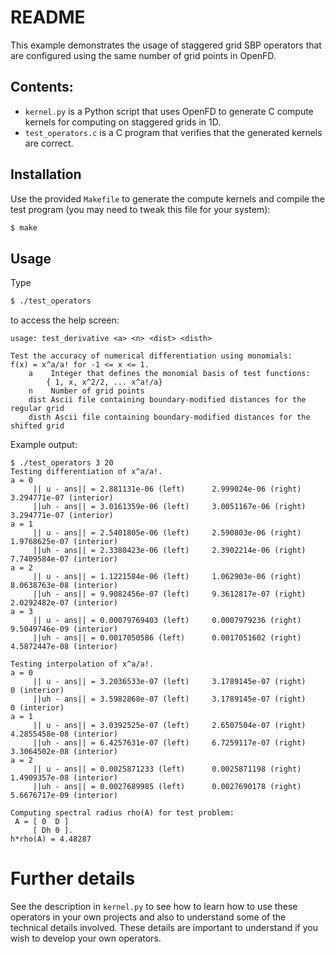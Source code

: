 # README
This example demonstrates the usage of staggered grid SBP operators that are
configured using the same number of grid points in OpenFD. 

## Contents:
 * `kernel.py` is a Python script that uses OpenFD to generate C compute kernels
 for computing on staggered grids in 1D.
 * `test_operators.c` is a C program that verifies that the generated kernels are
 correct.

## Installation
Use the provided `Makefile` to generate the compute kernels and compile the
test program (you may need to tweak this file for your system):
```bash
$ make
```
## Usage
Type
```bash
$ ./test_operators
```
to access the help screen:
```
usage: test_derivative <a> <n> <dist> <disth>

Test the accuracy of numerical differentiation using monomials:
f(x) = x^a/a! for -1 <= x <= 1.
    a    Integer that defines the monomial basis of test functions:
        { 1, x, x^2/2, ... x^a!/a}
    n    Number of grid points
    dist Ascii file containing boundary-modified distances for the regular grid
    disth Ascii file containing boundary-modified distances for the shifted grid
```

Example output:

```
$ ./test_operators 3 20
Testing differentiation of x^a/a!.
a = 0 
	 || u - ans|| = 2.881131e-06 (left) 	 2.999024e-06 (right) 	 3.294771e-07 (interior) 
	 ||uh - ans|| = 3.0161359e-06 (left) 	 3.0051167e-06 (right) 	 3.294771e-07 (interior) 
a = 1 
	 || u - ans|| = 2.5401805e-06 (left) 	 2.590803e-06 (right) 	 1.9768625e-07 (interior) 
	 ||uh - ans|| = 2.3380423e-06 (left) 	 2.3902214e-06 (right) 	 7.7409584e-07 (interior) 
a = 2 
	 || u - ans|| = 1.1221584e-06 (left) 	 1.062903e-06 (right) 	 8.0638763e-08 (interior) 
	 ||uh - ans|| = 9.9082456e-07 (left) 	 9.3612817e-07 (right) 	 2.0292482e-07 (interior) 
a = 3 
	 || u - ans|| = 0.00079769403 (left) 	 0.0007979236 (right) 	 9.5049746e-09 (interior) 
	 ||uh - ans|| = 0.0017050586 (left) 	 0.0017051602 (right) 	 4.5872447e-08 (interior) 

Testing interpolation of x^a/a!.
a = 0 
	 || u - ans|| = 3.2036533e-07 (left) 	 3.1789145e-07 (right) 	        0 (interior) 
	 ||uh - ans|| = 3.5982868e-07 (left) 	 3.1789145e-07 (right) 	        0 (interior) 
a = 1 
	 || u - ans|| = 3.0392525e-07 (left) 	 2.6507504e-07 (right) 	 4.2855458e-08 (interior) 
	 ||uh - ans|| = 6.4257631e-07 (left) 	 6.7259117e-07 (right) 	 3.3064502e-08 (interior) 
a = 2 
	 || u - ans|| = 0.0025871233 (left) 	 0.0025871198 (right) 	 1.4909357e-08 (interior) 
	 ||uh - ans|| = 0.0027689985 (left) 	 0.0027690178 (right) 	 5.6676717e-09 (interior) 
 
Computing spectral radius rho(A) for test problem:
 A = [ 0  D ] 
     [ Dh 0 ].
h*rho(A) = 4.48287 
```

# Further details
See the description in `kernel.py` to see how to learn how to use these
operators in your own projects and also to understand some of the technical
details involved. These details are important to understand if you wish to
develop your own operators.

